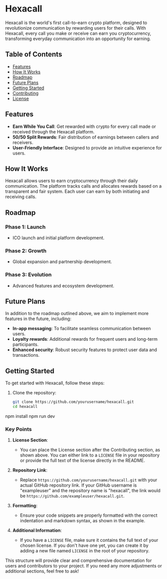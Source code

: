 # Hexacall

Hexacall is the world's first call-to-earn crypto platform, designed to revolutionize communication by rewarding users for their calls. With Hexacall, every call you make or receive can earn you cryptocurrency, transforming everyday communication into an opportunity for earning.

## Table of Contents
- [Features](#features)
- [How It Works](#how-it-works)
- [Roadmap](#roadmap)
- [Future Plans](#future-plans)
- [Getting Started](#getting-started)
- [Contributing](#contributing)
- [License](#license)

## Features
- **Earn While You Call**: Get rewarded with crypto for every call made or received through the Hexacall platform.
- **50/50 Split Rewards**: Fair distribution of earnings between callers and receivers.
- **User-Friendly Interface**: Designed to provide an intuitive experience for users.

## How It Works
Hexacall allows users to earn cryptocurrency through their daily communication. The platform tracks calls and allocates rewards based on a transparent and fair system. Each user can earn by both initiating and receiving calls.

## Roadmap
### Phase 1: Launch
- ICO launch and initial platform development.

### Phase 2: Growth
- Global expansion and partnership development.

### Phase 3: Evolution
- Advanced features and ecosystem development.

## Future Plans
In addition to the roadmap outlined above, we aim to implement more features in the future, including:
- **In-app messaging**: To facilitate seamless communication between users.
- **Loyalty rewards**: Additional rewards for frequent users and long-term participants.
- **Enhanced security**: Robust security features to protect user data and transactions.

## Getting Started
To get started with Hexacall, follow these steps:

1. Clone the repository:
   ```bash
   git clone https://github.com/yourusername/hexacall.git
   cd hexacall
npm install
npm run dev

### Key Points

1. **License Section**: 
   - You can place the License section after the Contributing section, as shown above. You can either link to a `LICENSE` file in your repository or provide the full text of the license directly in the README.

2. **Repository Link**: 
   - Replace `https://github.com/yourusername/hexacall.git` with your actual GitHub repository link. If your GitHub username is "exampleuser" and the repository name is "hexacall", the link would be `https://github.com/exampleuser/hexacall.git`.

3. **Formatting**: 
   - Ensure your code snippets are properly formatted with the correct indentation and markdown syntax, as shown in the example.

4. **Additional Information**: 
   - If you have a `LICENSE` file, make sure it contains the full text of your chosen license. If you don't have one yet, you can create it by adding a new file named `LICENSE` in the root of your repository.

This structure will provide clear and comprehensive documentation for users and contributors to your project. If you need any more adjustments or additional sections, feel free to ask!



